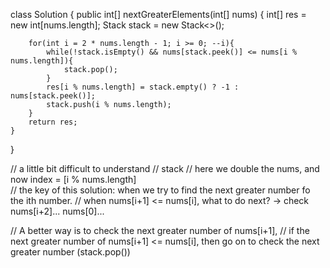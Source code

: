 class Solution {
    public int[] nextGreaterElements(int[] nums) {
        int[] res = new int[nums.length];
        Stack<Integer> stack = new Stack<>();

        for(int i = 2 * nums.length - 1; i >= 0; --i){
            while(!stack.isEmpty() && nums[stack.peek()] <= nums[i % nums.length]){
                stack.pop();
            }
            res[i % nums.length] = stack.empty() ? -1 : nums[stack.peek()];
            stack.push(i % nums.length);
        }
        return res;
    }
}

// a little bit difficult to understand
// stack
// here we double the nums, and now index = [i % nums.length]  
// the key of this solution: when we try to find the next greater number fo the ith number.
// when nums[i+1] <= nums[i], what to do next? -> check nums[i+2]... nums[0]...

// A better way is to check the next greater number of nums[i+1],
// if the next greater number of nums[i+1] <= nums[i], then go on to check the next greater number (stack.pop())
